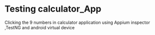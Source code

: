 # Testing calculator_App
Clicking the 9 numbers in calculator application using Appium inspector ,TestNG and android virtual device 
